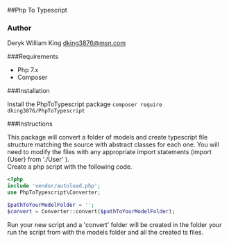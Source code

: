 ##Php To Typescript

### Author

Deryk William King <dking3876@msn.com>

###Requirements 

- Php 7.x
- Composer

###Installation

Install the PhpToTypescript package `composer require dking3876/PhpToTypescript`

###Instructions

This package will convert a folder of models and create typescript file structure matching the source with abstract classes for each one. You will need to modify the files with any appropriate import statements (import {User} from './User' ).  
Create a php script with the following code.

```php
<?php 
include 'vendor/autoload.php';
use PhpToTypescript\Converter;

$pathToYourModelFolder = '';
$convert = Converter::convert($pathToYourModelFolder);

```

Run your new script and a 'convert' folder will be created in the folder your run the script from with the models folder and all the created ts files.




